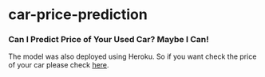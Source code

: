 # car-price-prediction
### Can I Predict Price of Your Used Car? Maybe I Can!

The model was also deployed using Heroku. So if you want check the price of your car please check [here](https://car-price-prediction-subhodip.herokuapp.com/). 
